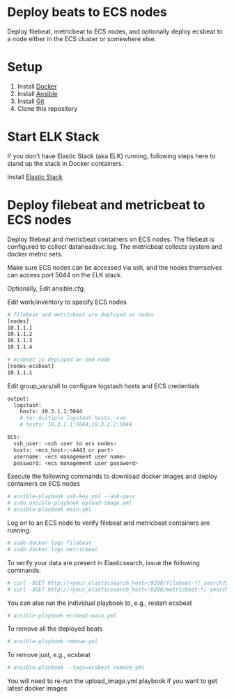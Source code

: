 # Deploy beats to ECS nodes

Deploy filebeat, metricbeat to ECS nodes, and optionally deploy ecsbeat to a node either in the ECS cluster or somewhere else.

# Setup
1. Install [Docker](http://docker.io)
2. Install [Ansible](http://docs.ansible.com/ansible/intro_installation.html)
3. Install [Git](https://git-scm.com/book/en/v2/Getting-Started-Installing-Git)
4. Clone this repository


# Start ELK Stack

If you don't have Elastic Stack (aka ELK) running, following steps here to stand up the stack in Docker containers.

Install [Elastic Stack](https://github.com/hldnova/elastic-docker)

# Deploy filebeat and metricbeat to ECS nodes
Deploy filebeat and metricbeat containers on ECS nodes. The filebeat is configured to collect dataheadsvc.log. The metricbeat collects system and docker metric sets.

Make sure ECS nodes can be accessed via ssh, and the nodes themselves can access port 5044 on the ELK stack.

Optionally, Edit ansible.cfg.

Edit work/inventory to specify ECS nodes
```bash
# filebeat and metricbeat are deployed on nodes
[nodes]
10.1.1.1
10.1.1.2
10.1.1.3
10.1.1.4

# ecsbeat is deployed on one node
[nodes-ecsbeat]
10.1.1.1
```

Edit group_vars/all to configure logstash hosts and ECS credentials
```bash
output:
  logstash:
    hosts: 10.3.1.1:5044
    # for multiple logstash hosts, use
    # hosts: 10.3.1.1:5044,10.3.2.2:5044

ECS:
  ssh_user: <ssh user to ecs nodes>
  hosts: <ecs_host>:<4443 or port>
  username: <ecs management user name>
  password: <ecs management user password>
```

Execute the following commands to download docker images and deploy containers on ECS nodes

```bash
# ansible-playbook ssh-key.yml --ask-pass
# sudo ansible-playbook upload-image.yml
# ansible-playbook main.yml
```

Log on to an ECS node to verify filebeat and metricbeat containers are running. 
```bash
# sudo docker logs filebeat
# sudo docker logs metricbeat
```

To verify your data are present in Elasticsearch, issue the following commands:
```bash
# curl -XGET http://<your_elasticsearch_host>:9200/filebeat-*/_search?pretty
# curl -XGET http://<your_elasticsearch_host>:9200/metricbeat-*/_search?pretty
```

You can also run the individual playbook to, e.g., restart ecsbeat
```bash
# ansible-playbook ecsbeat-main.yml
```

To remove all the deployed beats
```bash
# ansible-playbook remove.yml
```

To remove just, e.g., ecsbeat
```bash
# ansible-playbook --tags=ecsbeat remove.yml
```

You will need to re-run the upload_image.yml playbook if you want to get latest docker images
